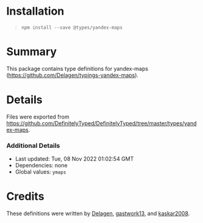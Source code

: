 # Installation
> `npm install --save @types/yandex-maps`

# Summary
This package contains type definitions for yandex-maps (https://github.com/Delagen/typings-yandex-maps).

# Details
Files were exported from https://github.com/DefinitelyTyped/DefinitelyTyped/tree/master/types/yandex-maps.

### Additional Details
 * Last updated: Tue, 08 Nov 2022 01:02:54 GMT
 * Dependencies: none
 * Global values: `ymaps`

# Credits
These definitions were written by [Delagen](https://github.com/Delagen), [gastwork13](https://github.com/gastwork13), and [kaskar2008](https://github.com/kaskar2008).
